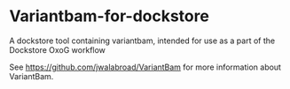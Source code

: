 # Variantbam-for-dockstore
A dockstore tool containing variantbam, intended for use as a part of the Dockstore OxoG workflow

See https://github.com/jwalabroad/VariantBam for more information about VariantBam.
